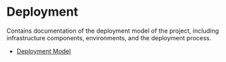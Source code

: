 # Deployment

Contains documentation of the deployment model of the project, including infrastructure components, environments, and
the deployment process.

- [Deployment Model](deployment-model.md)
